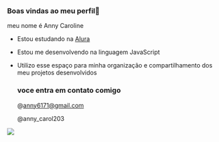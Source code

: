 ### Boas vindas ao meu perfil🩷

meu nome é Anny Caroline

- Estou estudando na [Alura](https://www.alura.com.br)
- Estou me desenvolvendo na linguagem JavaScript
- Utilizo esse espaço para minha organização e compartilhamento dos meu projetos desenvolvidos

  ### voce entra em contato comigo

  @anny6171@gmail.com

  @anny_carol203

![](https://media.tenor.com/pwFlyRf0kVsAAAAi/tokyo-revengers-tokyo-revenger.gif)
